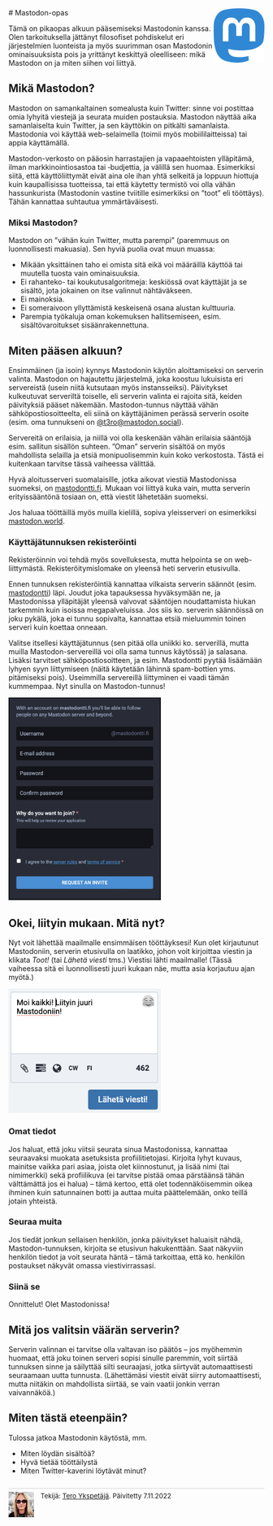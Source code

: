 <img src="img/mastodon_logo.png" alt="Mastodon logo" style="float: right; width: 100px">
# Mastodon-opas

Tämä on pikaopas alkuun pääsemiseksi Mastodonin kanssa. Olen tarkoituksella jättänyt filosofiset pohdiskelut eri järjestelmien luonteista ja myös suurimman osan Mastodonin ominaisuuksista pois ja yrittänyt keskittyä oleelliseen: mikä Mastodon on ja miten siihen voi liittyä.

## Mikä Mastodon?

Mastodon on samankaltainen somealusta kuin Twitter: sinne voi postittaa omia lyhyitä viestejä ja seurata muiden postauksia. Mastodon näyttää aika samanlaiselta kuin Twitter, ja sen käyttökin on pitkälti samanlaista. Mastodonia voi käyttää web-selaimella (toimii myös mobiililaitteissa) tai appia käyttämällä.

Mastodon-verkosto on pääosin harrastajien ja vapaaehtoisten ylläpitämä, ilman markkinointiosastoa tai ‑budjettia, ja välillä sen huomaa. Esimerkiksi siitä, että käyttöliittymät eivät aina ole ihan yhtä selkeitä ja loppuun hiottuja kuin kaupallisissa tuotteissa, tai että käytetty termistö voi olla vähän hassunkurista (Mastodonin vastine tviitille esimerkiksi on ”toot” eli tööttäys). Tähän kannattaa suhtautua ymmärtäväisesti.

### Miksi Mastodon?

Mastodon on ”vähän kuin Twitter, mutta parempi” (paremmuus on luonnollisesti makuasia). Sen hyviä puolia ovat muun muassa:

- Mikään yksittäinen taho ei omista sitä eikä voi määräillä käyttöä tai muutella tuosta vain ominaisuuksia.
- Ei rahanteko- tai koukutusalgoritmeja: keskiössä ovat käyttäjät ja se sisältö, jota jokainen on itse valinnut nähtäväkseen.
- Ei mainoksia.
- Ei someraivoon yllyttämistä keskeisenä osana alustan kulttuuria.
- Parempia työkaluja oman kokemuksen hallitsemiseen, esim. sisältövaroitukset sisäänrakennettuna.

## Miten pääsen alkuun?

Ensimmäinen (ja isoin) kynnys Mastodonin käytön aloittamiseksi on serverin valinta. Mastodon on hajautettu järjestelmä, joka koostuu lukuisista eri servereistä (usein niitä kutsutaan myös instansseiksi). Päivitykset kulkeutuvat serveriltä toiselle, eli serverin valinta ei rajoita sitä, keiden päivityksiä pääset näkemään. Mastodon-tunnus näyttää vähän sähköpostiosoitteelta, eli siinä on käyttäjänimen perässä serverin osoite (esim. oma tunnukseni on [@t3ro@mastodon.social](https://mastodon.social/@t3ro)).

Servereitä on erilaisia, ja niillä voi olla keskenään vähän erilaisia sääntöjä esim. sallitun sisällön suhteen. ”Oman” serverin sisältöä on myös mahdollista selailla ja etsiä monipuolisemmin kuin koko verkostosta. Tästä ei kuitenkaan tarvitse tässä vaiheessa välittää.

Hyvä aloitusserveri suomalaisille, jotka aikovat viestiä Mastodonissa suomeksi, on [mastodontti.fi](https://mastodontti.fi/about). Mukaan voi liittyä kuka vain, mutta serverin erityissääntönä tosiaan on, että viestit lähetetään suomeksi.

Jos haluaa tööttäillä myös muilla kielillä, sopiva yleisserveri on esimerkiksi [mastodon.world](https://mastodon.world/about).

### Käyttäjätunnuksen rekisteröinti

Rekisteröinnin voi tehdä myös sovelluksesta, mutta helpointa se on web-liittymästä. Rekisteröitymislomake on yleensä heti serverin etusivulla.

Ennen tunnuksen rekisteröintiä kannattaa vilkaista serverin säännöt (esim. [mastodontti](https://mastodontti.fi/about/more)) läpi. Joudut joka tapauksessa hyväksymään ne, ja Mastodonissa ylläpitäjät yleensä valvovat sääntöjen noudattamista hiukan tarkemmin kuin isoissa megapalveluissa. Jos siis ko. serverin säännöissä on joku pykälä, joka ei tunnu sopivalta, kannattaa etsiä mieluummin toinen serveri kuin koettaa onneaan.

Valitse itsellesi käyttäjätunnus (sen pitää olla uniikki ko. serverillä, mutta muilla Mastodon-servereillä voi olla sama tunnus käytössä) ja salasana. Lisäksi tarvitset sähköpostiosoitteen, ja esim. Mastodontti pyytää lisäämään lyhyen syyn liittymiseen (näitä käytetään lähinnä spam-bottien yms. pitämiseksi pois). Useimmilla servereillä liittyminen ei vaadi tämän kummempaa. Nyt sinulla on Mastodon-tunnus!

<a href="img/tunnuksen_luonti.png">
  <img src="img/tunnuksen_luonti.png" width="300px" alt="Lomake uuden tunnuksen luomiseen">
</a>

## Okei, liityin mukaan. Mitä nyt?

Nyt voit lähettää maailmalle ensimmäisen tööttäyksesi! Kun olet kirjautunut Mastodoniin, serverin etusivulla on laatikko, johon voit kirjoittaa viestin ja klikata _Toot!_ (tai _Lähetä viesti_ tms.) Viestisi lähti maailmalle! (Tässä vaiheessa sitä ei luonnollisesti juuri kukaan näe, mutta asia korjautuu ajan myötä.)

<a href="img/ensimmainen_viesti.png">
  <img src="img/ensimmainen_viesti.png" width="300px" alt="Lomake tööttäyksen lähetykseen">
</a>

### Omat tiedot

Jos haluat, että joku viitsii seurata sinua Mastodonissa, kannattaa seuraavaksi muokata asetuksista profiilitietojasi. Kirjoita lyhyt kuvaus, mainitse vaikka pari asiaa, joista olet kiinnostunut, ja lisää nimi (tai nimimerkki) sekä profiilikuva (ei tarvitse pistää omaa pärstäänsä tähän välttämättä jos ei halua) – tämä kertoo, että olet todennäköisemmin oikea ihminen kuin satunnainen botti ja auttaa muita päättelemään, onko teillä jotain yhteistä.

### Seuraa muita

Jos tiedät jonkun sellaisen henkilön, jonka päivitykset haluaisit nähdä, Mastodon-tunnuksen, kirjoita se etusivun hakukenttään. Saat näkyviin henkilön tiedot ja voit seurata häntä – tämä tarkoittaa, että ko. henkilön postaukset näkyvät omassa viestivirrassasi.

### Siinä se

Onnittelut! Olet Mastodonissa!

## Mitä jos valitsin väärän serverin?

Serverin valinnan ei tarvitse olla valtavan iso päätös – jos myöhemmin huomaat, että joku toinen serveri sopisi sinulle paremmin, voit siirtää tunnuksen sinne ja säilyttää silti seuraajasi, jotka siirtyvät automaattisesti seuraamaan uutta tunnusta. (Lähettämäsi viestit eivät siirry automaattisesti, mutta niitäkin on mahdollista siirtää, se vain vaatii jonkin verran vaivannäköä.)

## Miten tästä eteenpäin?

Tulossa jatkoa Mastodonin käytöstä, mm.

- Miten löydän sisältöä?
- Hyvä tietää tööttäilystä
- Miten Twitter-kaverini löytävät minut?

<footer style="margin-top: 2em; font-size: small; border-top: 1px solid lightgrey; padding-top: .5em;">
<img src="img/me.png" style="width: 50px; float: left; margin-right: 1em;" alt="My Mastodon profile picture">
Tekijä: <a href="https://mastodon.social/@t3ro" rel="me" title="My Mastodon page">Tero Ykspetäjä</a>.
Päivitetty 7.11.2022
</footer>
